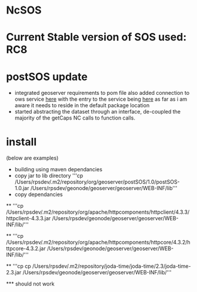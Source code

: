 # NcSOS

Current Stable version of SOS used: **RC8**
=======
# postSOS update

* integrated geoserver requirements to pom file also added connection to ows service [here](https://github.com/birdage/ncSOS/blob/postsos/src/main/java/applicationContext.xml) with the entry to the service being [here](https://github.com/birdage/ncSOS/blob/postsos/src/main/java/sos_entry.java) as far as i am aware it needs to reside in the default package location
* started abstracting the dataset through an interface, de-coupled the majority of the getCaps NC calls to function calls.

# install
(below are examples)
* building using maven dependancies
* copy jar to lib directory '''cp /Users/rpsdev/.m2/repository/org/geoserver/postSOS/1.0/postSOS-1.0.jar /Users/rpsdev/geonode/geoserver/geoserver/WEB-INF/lib'''
* copy dependancies 

** '''cp /Users/rpsdev/.m2/repository/org/apache/httpcomponents/httpclient/4.3.3/httpclient-4.3.3.jar /Users/rpsdev/geonode/geoserver/geoserver/WEB-INF/lib/'''

** '''cp /Users/rpsdev/.m2/repository/org/apache/httpcomponents/httpcore/4.3.2/httpcore-4.3.2.jar /Users/rpsdev/geonode/geoserver/geoserver/WEB-INF/lib/'''

** '''cp cp /Users/rpsdev/.m2/repository/joda-time/joda-time/2.3/joda-time-2.3.jar /Users/rpsdev/geonode/geoserver/geoserver/WEB-INF/lib/'''

*** should not work



